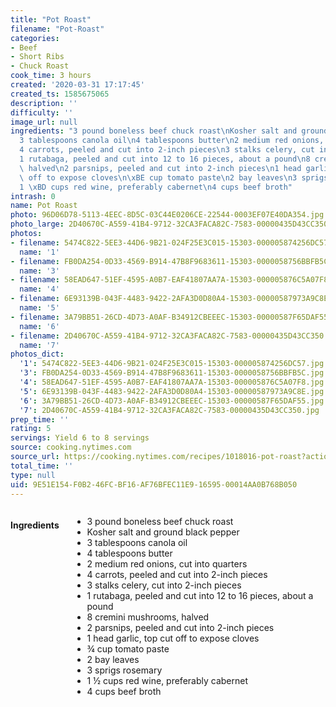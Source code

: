 ```yaml
---
title: "Pot Roast"
filename: "Pot-Roast"
categories:
- Beef
- Short Ribs
- Chuck Roast
cook_time: 3 hours
created: '2020-03-31 17:17:45'
created_ts: 1585675065
description: ''
difficulty: ''
image_url: null
ingredients: "3 pound boneless beef chuck roast\nKosher salt and ground black pepper\n\
  3 tablespoons canola oil\n4 tablespoons butter\n2 medium red onions, cut into quarters\n\
  4 carrots, peeled and cut into 2-inch pieces\n3 stalks celery, cut into 2-inch pieces\n\
  1 rutabaga, peeled and cut into 12 to 16 pieces, about a pound\n8 cremini mushrooms,\
  \ halved\n2 parsnips, peeled and cut into 2-inch pieces\n1 head garlic, top cut\
  \ off to expose cloves\n\xBE cup tomato paste\n2 bay leaves\n3 sprigs rosemary\n\
  1 \xBD cups red wine, preferably cabernet\n4 cups beef broth"
intrash: 0
name: Pot Roast
photo: 96D06D78-5113-4EEC-8D5C-03C44E0206CE-22544-0003EF07E40DA354.jpg
photo_large: 2D40670C-A559-41B4-9712-32CA3FACA82C-7583-00000435D43CC350.jpg
photos:
- filename: 5474C822-5EE3-44D6-9B21-024F25E3C015-15303-000005874256DC57.jpg
  name: '1'
- filename: FB0DA254-0D33-4569-B914-47B8F9683611-15303-0000058756BBFB5C.jpg
  name: '3'
- filename: 58EAD647-51EF-4595-A0B7-EAF41807AA7A-15303-000005876C5A07F8.jpg
  name: '4'
- filename: 6E93139B-043F-4483-9422-2AFA3D0D80A4-15303-00000587973A9C8E.jpg
  name: '5'
- filename: 3A79BB51-26CD-4D73-A0AF-B34912CBEEEC-15303-00000587F65DAF55.jpg
  name: '6'
- filename: 2D40670C-A559-41B4-9712-32CA3FACA82C-7583-00000435D43CC350.jpg
  name: '7'
photos_dict:
  '1': 5474C822-5EE3-44D6-9B21-024F25E3C015-15303-000005874256DC57.jpg
  '3': FB0DA254-0D33-4569-B914-47B8F9683611-15303-0000058756BBFB5C.jpg
  '4': 58EAD647-51EF-4595-A0B7-EAF41807AA7A-15303-000005876C5A07F8.jpg
  '5': 6E93139B-043F-4483-9422-2AFA3D0D80A4-15303-00000587973A9C8E.jpg
  '6': 3A79BB51-26CD-4D73-A0AF-B34912CBEEEC-15303-00000587F65DAF55.jpg
  '7': 2D40670C-A559-41B4-9712-32CA3FACA82C-7583-00000435D43CC350.jpg
prep_time: ''
rating: 5
servings: Yield 6 to 8 servings
source: cooking.nytimes.com
source_url: https://cooking.nytimes.com/recipes/1018016-pot-roast?action=click&module=Global%20Search%20Recipe%20Card&pgType=search&rank=2
total_time: ''
type: null
uid: 9E51E154-F0B2-46FC-BF16-AF76BFEC11E9-16595-00014AA0B768B050
---
```

<div class="large-8 medium-7 columns" id="writeup">	</div><!-- #writeup -->
</div><!-- #row-one -->
<div class="row" id="row-two">	<div class="medium-4 small-5 columns"><h4 id="ingredients">Ingredients</h4><div class="box box-ingredients content"><ul>
<li>3 pound boneless beef chuck roast</li>
<li>Kosher salt and ground black pepper</li>
<li>3 tablespoons canola oil</li>
<li>4 tablespoons butter</li>
<li>2 medium red onions, cut into quarters</li>
<li>4 carrots, peeled and cut into 2-inch pieces</li>
<li>3 stalks celery, cut into 2-inch pieces</li>
<li>1 rutabaga, peeled and cut into 12 to 16 pieces, about a pound</li>
<li>8 cremini mushrooms, halved</li>
<li>2 parsnips, peeled and cut into 2-inch pieces</li>
<li>1 head garlic, top cut off to expose cloves</li>
<li>¾ cup tomato paste</li>
<li>2 bay leaves</li>
<li>3 sprigs rosemary</li>
<li>1 ½ cups red wine, preferably cabernet</li>
<li>4 cups beef broth</li>
</ul>
</div>	</div>	<div class="medium-6 small-7 columns">	</div>